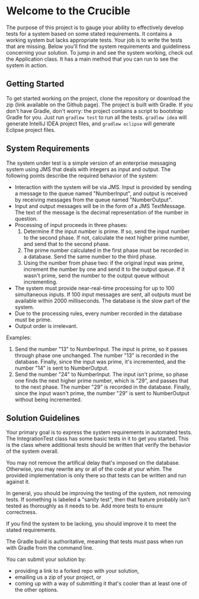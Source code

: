Welcome to the Crucible
=======================

The purpose of this project is to gauge your ability to effectively develop tests for a system based on some stated
requirements. It contains a working system but lacks appropriate tests. Your job is to write the tests that are missing.
Below you'll find the system requirements and guideliness concerning your solution. To jump in and see the system
working, check out the Application class. It has a main method that you can run to see the system in action.

Getting Started
---------------

To get started working on the project, clone the repository or download the zip (link available on the Github page). The
project is built with Gradle. If you don't have Gradle, don't worry: the project contains a script to bootstrap Gradle
for you. Just run `gradlew test` to run all the tests. `gradlew idea` will generate IntelliJ IDEA project files, and
`gradlew eclipse` will generate Eclipse project files.

System Requirements
-------------------

The system under test is a simple version of an enterprise messaging system using JMS that deals with integers as input
and output. The following points describe the required behavior of the system:

- Interaction with the system will be via JMS. Input is provided by sending a message to the queue named "NumberInput",
and output is received by receiving messages from the queue named "NumberOutput".
- Input and output messages will be in the form of a JMS TextMessage. The text of the message is the decimal
representation of the number in question.
- Processing of input proceeds in three phases:
    1. Determine if the input number is prime. If so, send the input number to the second phase. If not, calculate the
    next higher prime number, and send that to the second phase.
    2. The prime number calculated in the first phase must be recorded in a database. Send the same number to the third
    phase.
    3. Using the number from phase two: if the original input was prime, increment the number by one and send it to the
    output queue. If it wasn't prime, send the number to the output queue without incrementing.
- The system must provide near-real-time processing for up to 100 simultaneous inputs. If 100 input messages are sent,
all outputs must be available within 2000 milliseconds. The database is the slow part of the system.
- Due to the processing rules, every number recorded in the database must be prime.
- Output order is irrelevant.

Examples:

1. Send the number "13" to NumberInput. The input is prime, so it passes through phase one unchanged. The number "13" is
recorded in the database. Finally, since the input was prime, it's incremented, and the number "14" is sent to
NumberOutput.
2. Send the number "24" to NumberInput. The input isn't prime, so phase one finds the next higher prime number, which is
"29", and passes that to the next phase. The number "29" is recorded in the database. Finally, since the input wasn't
prime, the number "29" is sent to NumberOutput without being incremented.

Solution Guidelines
-------------------

Your primary goal is to express the system requirements in automated tests. The IntegrationTest class has some basic
tests in it to get you started. This is the class where additional tests should be written that verify the behavior of
the system overall.

You may not remove the artifical delay that's imposed on the database. Otherwise, you may rewrite any or all of the
code at your whim. The provided implementation is only there so that tests can be written and run against it.

In general, you should be improving the testing of the system, not removing tests. If something is labeled a "sanity
test", then that feature probably isn't tested as thoroughly as it needs to be. Add more tests to ensure correctness.

If you find the system to be lacking, you should improve it to meet the stated requirements.

The Gradle build is authoritative, meaning that tests must pass when run with Gradle from the command line.

You can submit your solution by:

- providing a link to a forked repo with your solution,
- emailing us a zip of your project, or
- coming up with a way of submitting it that's cooler than at least one of the other options.